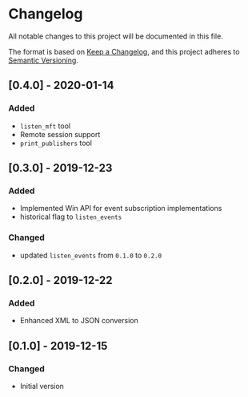 # Changelog
All notable changes to this project will be documented in this file.

The format is based on [Keep a Changelog](https://keepachangelog.com/en/1.0.0/),
and this project adheres to [Semantic Versioning](https://semver.org/spec/v2.0.0.html).

## [0.4.0] - 2020-01-14
### Added
- `listen_mft` tool
- Remote session support
- `print_publishers` tool

## [0.3.0] - 2019-12-23
### Added
- Implemented Win API for event subscription implementations
- historical flag to `listen_events`

### Changed
- updated `listen_events` from `0.1.0` to `0.2.0`

## [0.2.0] - 2019-12-22
### Added
- Enhanced XML to JSON conversion

## [0.1.0] - 2019-12-15
### Changed
- Initial version